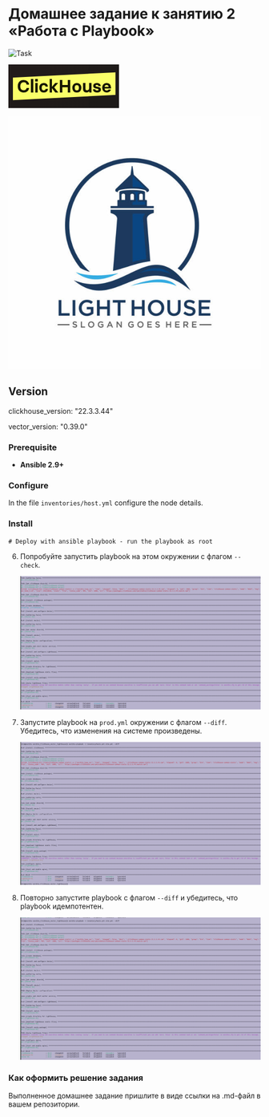 # Домашнее задание к занятию 2 «Работа с Playbook»

   ![Task](https://github.com/nick-mp/ansible_Clickhouse_vector_lighthouse/main/img/logo_Vector.png)

   ![Task](https://github.com/nick-mp/ansible_Clickhouse_vector_lighthouse/blob/main/img/logo_ClickHouse.png)

   ![Task](https://github.com/nick-mp/ansible_Clickhouse_vector_lighthouse/blob/main/img/lighthouse.png)   



## Version 

clickhouse_version: "22.3.3.44"

vector_version: "0.39.0"

### Prerequisite

- **Ansible 2.9+**

### Configure

In the file `inventories/host.yml` configure the node details.

### Install

    # Deploy with ansible playbook - run the playbook as root

 
6. Попробуйте запустить playbook на этом окружении с флагом `--check`.

   ![Task](https://github.com/nick-mp/ansible_Clickhouse_vector_lighthouse/blob/main/img/6.png)


7. Запустите playbook на `prod.yml` окружении с флагом `--diff`. Убедитесь, что изменения на системе произведены.

   ![Task](https://github.com/nick-mp/ansible_Clickhouse_vector_lighthouse/blob/main/img/7.png)

8. Повторно запустите playbook с флагом `--diff` и убедитесь, что playbook идемпотентен.

   ![Task](https://github.com/nick-mp/ansible_Clickhouse_vector_lighthouse/blob/main/img/8.png)


### Как оформить решение задания

Выполненное домашнее задание пришлите в виде ссылки на .md-файл в вашем репозитории.